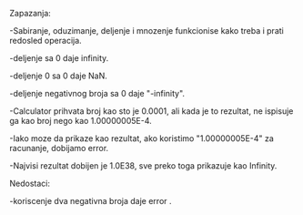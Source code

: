 Zapazanja: 

-Sabiranje, oduzimanje, deljenje i mnozenje funkcionise kako treba i prati redosled operacija.

-deljenje sa 0 daje infinity.

-deljenje 0 sa 0 daje NaN.

-deljenje negativnog broja sa 0 daje "-infinity".

-Calculator prihvata broj kao sto je 0.0001, ali kada je to rezultat, ne ispisuje ga kao broj nego kao 1.00000005E-4.

-Iako moze da prikaze kao rezultat, ako koristimo "1.00000005E-4" za racunanje, dobijamo error.

-Najvisi rezultat dobijen je 1.0E38, sve preko toga prikazuje kao Infinity.

Nedostaci:

-koriscenje dva negativna broja daje error .
